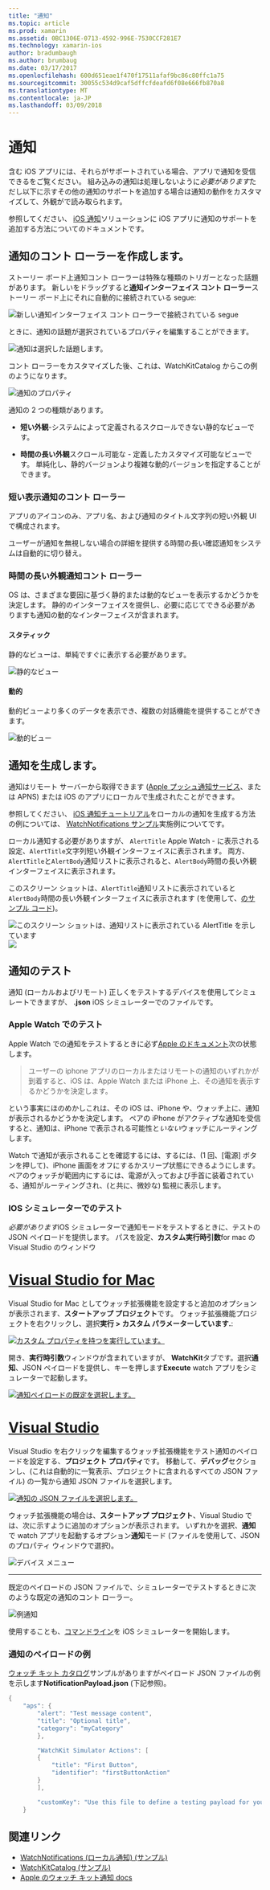 ```yaml
---
title: "通知"
ms.topic: article
ms.prod: xamarin
ms.assetid: 0BC1306E-0713-4592-996E-7530CCF281E7
ms.technology: xamarin-ios
author: bradumbaugh
ms.author: brumbaug
ms.date: 03/17/2017
ms.openlocfilehash: 600d651eae1f470f17511afaf9bc86c80ffc1a75
ms.sourcegitcommit: 30055c534d9caf5dffcfdeafd6f08e666fb870a8
ms.translationtype: MT
ms.contentlocale: ja-JP
ms.lasthandoff: 03/09/2018
---
```

# <a name="notifications"></a>通知

含む iOS アプリには、それらがサポートされている場合、アプリで通知を受信できるをご覧ください。 組み込みの通知は処理しないように*必要があります*ただし以下に示すその他の通知のサポートを追加する場合は通知の動作をカスタマイズして、外観がで読み取られます。

参照してください、 [iOS 通知](~/ios/platform/user-notifications/deprecated/index.md)ソリューションに iOS アプリに通知のサポートを追加する方法についてのドキュメントです。

## <a name="creating-notification-controllers"></a>通知のコント ローラーを作成します。

ストーリー ボード上通知コント ローラーは特殊な種類のトリガーとなった話題があります。 新しいをドラッグすると**通知インターフェイス コント ローラー**ストーリー ボード上にそれに自動的に接続されている segue:

![](notifications-images/notification-storyboard1.png "新しい通知インターフェイス コント ローラーで接続されている segue")

ときに、通知の話題が選択されているプロパティを編集することができます。

![](notifications-images/notification-storyboard2.png "通知は選択した話題します。")

コント ローラーをカスタマイズした後、これは、WatchKitCatalog からこの例のようになります。

![](notifications-images/notifications-segue.png "通知のプロパティ")


通知の 2 つの種類があります。

- **短い外観**-システムによって定義されるスクロールできない静的なビューです。

- **時間の長い外観**スクロール可能な - 定義したカスタマイズ可能なビューです。 単純化し、静的バージョンより複雑な動的バージョンを指定することができます。

### <a name="short-look-notification-controller"></a>短い表示通知のコント ローラー

アプリのアイコンのみ、アプリ名、および通知のタイトル文字列の短い外観 UI で構成されます。

ユーザーが通知を無視しない場合の詳細を提供する時間の長い確認通知をシステムは自動的に切り替え。


### <a name="long-look-notification-controller"></a>時間の長い外観通知コント ローラー

OS は、さまざまな要因に基づく静的または動的なビューを表示するかどうかを決定します。 静的のインターフェイスを提供し、必要に応じてできる必要がありますも通知の動的なインターフェイスが含まれます。

#### <a name="static"></a>スタティック

静的なビューは、単純ですぐに表示する必要があります。

![](notifications-images/notification-static.png "静的なビュー")

#### <a name="dynamic"></a>動的

動的ビューより多くのデータを表示でき、複数の対話機能を提供することができます。

![](notifications-images/notification-dynamic.png "動的ビュー")


## <a name="generating-notifications"></a>通知を生成します。

通知はリモート サーバーから取得できます ([Apple プッシュ通知サービス](https://developer.apple.com/library/ios/documentation/NetworkingInternet/Conceptual/RemoteNotificationsPG/Chapters/ApplePushService.html)、または APNS) または iOS のアプリにローカルで生成されたことができます。

参照してください、 [iOS 通知チュートリアル](~/ios/platform/user-notifications/deprecated/local-notifications-in-ios-walkthrough.md)をローカルの通知を生成する方法の例については、 [WatchNotifications サンプル](https://developer.xamarin.com/samples/monotouch/WatchKit/WatchNotifications/)実施例についてです。

ローカル通知する必要がありますが、 `AlertTitle` Apple Watch - に表示される設定、`AlertTitle`文字列短い外観インターフェイスに表示されます。 両方、`AlertTitle`と`AlertBody`通知リストに表示されると、`AlertBody`時間の長い外観インターフェイスに表示されます。

このスクリーン ショットは、`AlertTitle`通知リストに表示されていると`AlertBody`時間の長い外観インターフェイスに表示されます (を使用して、[のサンプル コード](https://developer.xamarin.com/samples/monotouch/WatchKit/WatchNotifications/))。

![](notifications-images/watch-notificationslist-sml.png "このスクリーン ショットは、通知リストに表示されている AlertTitle を示しています") ![ ](notifications-images/watch-notificationcontroller-sml.png "時間の長い外観インターフェイスに表示される AlertBody。")

## <a name="testing-notifications"></a>通知のテスト

通知 (ローカルおよびリモート) 正しくをテストするデバイスを使用してシミュレートできますが、 **.json** iOS シミュレーターでのファイルです。

### <a name="testing-on-apple-watch"></a>Apple Watch でのテスト

Apple Watch での通知をテストするときに必ず[Apple のドキュメント](https://developer.apple.com/library/ios/documentation/General/Conceptual/WatchKitProgrammingGuide/BasicSupport.html)次の状態します。

> ユーザーの iphone アプリのローカルまたはリモートの通知のいずれかが到着すると、iOS は、Apple Watch または iPhone 上、その通知を表示するかどうかを決定します。

という事実にほのめかしこれは、その iOS は、iPhone や、ウォッチ上に、通知が表示されるかどうかを決定します。 ペアの iPhone がアクティブな通知を受信すると、通知は、iPhone で表示される可能性と*いない*ウォッチにルーティングします。

Watch で通知が表示されることを確認するには、するには、(1 回、[電源] ボタンを押して)、iPhone 画面をオフにするかスリープ状態にできるようにします。 ペアのウォッチが範囲内にするには、電源が入っておよび手首に装着されている、通知がルーティングされ、(と共に、微妙な) 監視に表示します。

### <a name="testing-on-the-ios-simulator"></a>IOS シミュレーターでのテスト

*必要があります*iOS シミュレーターで通知モードをテストするときに、テストの JSON ペイロードを提供します。 パスを設定、**カスタム実行時引数**for mac の Visual Studio のウィンドウ

# <a name="visual-studio-for-mactabvsmac"></a>[Visual Studio for Mac](#tab/vsmac)

Visual Studio for Mac としてウォッチ拡張機能を設定すると追加のオプションが表示されます、**スタートアップ プロジェクト**です。
ウォッチ拡張機能プロジェクトを右クリックし、選択**実行 > カスタム パラメーターしています.**:
    
[![](notifications-images/runwith-customparams-sml.png "カスタム プロパティを持つを実行しています。")](notifications-images/runwith-customparams.png#lightbox)
    
開き、**実行時引数**ウィンドウが含まれていますが、 **WatchKit**タブです。選択**通知**、JSON ペイロードを提供し、キーを押します**Execute** watch アプリをシミュレーターで起動します。
    
[![](notifications-images/runwith-execargs-sml.png "通知ペイロードの既定を選択します。")](notifications-images/runwith-execargs.png#lightbox)

# <a name="visual-studiotabvswin"></a>[Visual Studio](#tab/vswin)

Visual Studio を右クリックを編集するウォッチ拡張機能をテスト通知のペイロードを設定する、**プロジェクト プロパティ**です。 移動して、**デバッグ**セクションし、(これは自動的に一覧表示、プロジェクトに含まれるすべての JSON ファイル) の一覧から通知 JSON ファイルを選択します。
    
[![](notifications-images/runwith-execargs-sml-vs.png "通知の JSON ファイルを選択します。")](notifications-images/runwith-execargs-vs.png#lightbox)

ウォッチ拡張機能の場合は、**スタートアップ プロジェクト**、Visual Studio では、次に示すように追加のオプションが表示されます。 いずれかを選択、**通知**で watch アプリを起動するオプション**通知**モード (ファイルを使用して、JSON のプロパティ ウィンドウで選択)。
    
![](notifications-images/runwith-vs.png "デバイス メニュー")

-----

既定のペイロードの JSON ファイルで、シミュレーターでテストするときに次のような既定の通知のコント ローラー。

![](notifications-images/notification-debug-sml.png "例通知")

使用することも、[コマンドライン](~/ios/watchos/troubleshooting.md#command_line)を iOS シミュレーターを開始します。

### <a name="example-notification-payload"></a>通知のペイロードの例

[ウォッチ キット カタログ](https://developer.xamarin.com/samples/monotouch/WatchKit/WatchKitCatalog/)サンプルがありますがペイロード JSON ファイルの例を示します**NotificationPayload.json** (下記参照)。

```csharp
{
    "aps": {
        "alert": "Test message content",
        "title": "Optional title",
        "category": "myCategory"
        },

        "WatchKit Simulator Actions": [
        {
            "title": "First Button",
            "identifier": "firstButtonAction"
        }
        ],

        "customKey": "Use this file to define a testing payload for your notifications. The aps dictionary specifies the category, alert text and title. The WatchKit Simulator Actions array can provide info for one or more action buttons in addition to the standard Dismiss button. Any other top level keys are custom payload. If you have multiple such JSON files in your project, you'll be able to choose between them in when selecting to debug the notification interface of your Watch App."
    }
```



## <a name="related-links"></a>関連リンク

- [WatchNotifications (ローカル通知) (サンプル)](https://developer.xamarin.com/samples/monotouch/WatchKit/WatchNotifications/)
- [WatchKitCatalog (サンプル)](https://developer.xamarin.com/samples/monotouch/WatchKit/WatchKitCatalog/)
- [Apple のウォッチ キット通知 docs](https://developer.apple.com/library/ios/documentation/General/Conceptual/WatchKitProgrammingGuide/BasicSupport.html)
